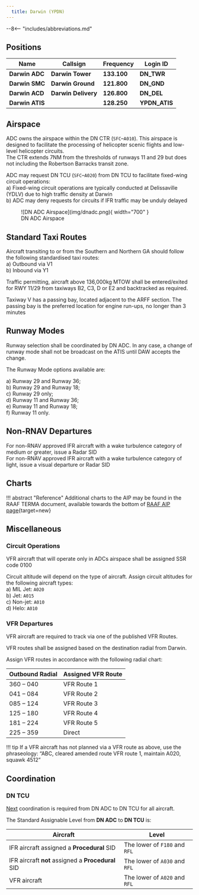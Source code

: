 ```yaml
---
  title: Darwin (YPDN)
---
```


--8<-- "includes/abbreviations.md"

## Positions

| Name              | Callsign       | Frequency        | Login ID              |
| ------------------ | -------------- | ---------------- | --------------------------------------|
| **Darwin ADC**    | **Darwin Tower**  | **133.100**         | **DN_TWR**        |
| **Darwin SMC**   |  **Darwin Ground**  | **121.800**         | **DN_GND**        |
| **Darwin ACD**    | **Darwin Delivery**  | **126.800**         | **DN_DEL**       |
| **Darwin ATIS**    |   | **128.250**         | **YPDN_ATIS**       |

## Airspace
ADC owns the airspace within the DN CTR (`SFC`–`A010`). This airspace is designed to facilitate the processing of helicopter scenic flights and low-level helicopter circuits.  
The CTR extends 7NM from the thresholds of runways 11 and 29 but does not including the Robertson Barracks transit zone.  

ADC may request DN TCU (`SFC`–`A020`) from DN TCU to facilitate fixed-wing circuit operations:  
a) Fixed-wing circuit operations are typically conducted at Delissaville (YDLV) due to high traffic density at Darwin  
b) ADC may deny requests for circuits if IFR traffic may be unduly delayed  

<figure markdown>
![DN ADC Airspace](img/dnadc.png){ width="700" }
  <figcaption>DN ADC Airspace</figcaption>
</figure>

## Standard Taxi Routes
Aircraft transiting to or from the Southern and Northern GA should follow the following standardised taxi routes:  
a) Outbound via V1  
b) Inbound via Y1  

Traffic permitting, aircraft above 136,000kg MTOW shall be entered/exited for RWY 11/29 from taxiways B2, C3, D or E2 and backtracked as required.  

Taxiway V has a passing bay, located adjacent to the ARFF section. The passing bay is the preferred location for engine run-ups, no longer than 3 minutes  

## Runway Modes
Runway selection shall be coordinated by DN ADC. In any case, a change of runway mode shall not be broadcast on the ATIS until DAW accepts the change.  

The Runway Mode options available are:

a) Runway 29 and Runway 36;  
b) Runway 29 and Runway 18;  
c) Runway 29 only;  
d) Runway 11 and Runway 36;  
e) Runway 11 and Runway 18;  
f) Runway 11 only.  

## Non-RNAV Departures
For non-RNAV approved IFR aircraft with a wake turbulence category of medium or greater, issue a Radar SID  
For non-RNAV approved IFR aircraft with a wake turbulence category of light, issue a visual departure or Radar SID  

## Charts
!!! abstract "Reference"
    Additional charts to the AIP may be found in the RAAF TERMA document, available towards the bottom of [RAAF AIP page](https://ais-af.airforce.gov.au/australian-aip){target=new}

## Miscellaneous
### Circuit Operations
VFR aircraft that will operate only in ADCs airspace shall be assigned SSR code 0100  

Circuit altitude will depend on the type of aircraft. Assign circuit altitudes for the following aircraft types:  
a) MIL Jet: `A020`  
b) Jet: `A015`  
c) Non-jet: `A010`  
d) Helo: `A010`  

### VFR Departures
VFR aircraft are required to track via one of the published VFR Routes.  

VFR routes shall be assigned based on the destination radial from Darwin.  

Assign VFR routes in accordance with the following radial chart:  

|Outbound Radial |Assigned VFR Route|
|---|---|
|360 – 040 |VFR Route 1|
|041 – 084 |VFR Route 2|
|085 – 124 |VFR Route 3|
|125 – 180 |VFR Route 4|
|181 – 224 |VFR Route 5|
|225 – 359| Direct|

!!! tip
    If a VFR aircraft has not planned via a VFR route as above, use the phraseology: “ABC, cleared amended route VFR route 1, maintain A020, squawk 4512”

## Coordination
### DN TCU
[Next](../../controller-skills/coordination.md#next) coordination is required from DN ADC to DN TCU for all aircraft.

The Standard Assignable Level from  **DN ADC** to **DN TCU** is:

| Aircraft | Level |
| -------- | ----- |
| IFR aircraft assigned a **Procedural** SID | The lower of `F180` and `RFL` |
| IFR aircraft **not** assigned a **Procedural** SID | The lower of `A030` and `RFL` |
| VFR aircraft | The lower of `A020` and `RFL` |